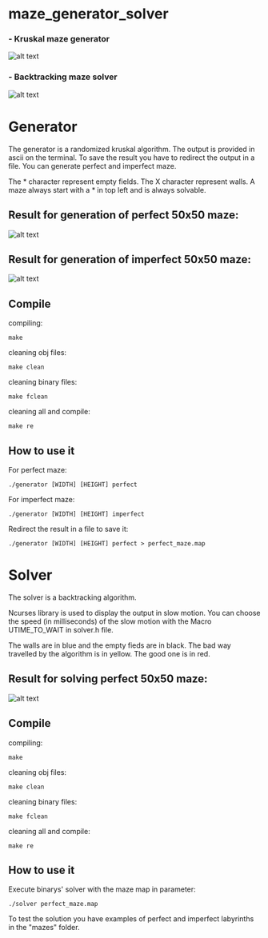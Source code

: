 # maze_generator_solver
### - Kruskal maze generator

![alt text](https://raw.githubusercontent.com/nasrat-v/maze_generator_solver/master/img/create_time_perfect_250x250.png)

### - Backtracking maze solver

![alt text](https://raw.githubusercontent.com/nasrat-v/maze_generator_solver/master/img/solve_time_perfect_250x250.png)

# Generator
The generator is a randomized kruskal algorithm.
The output is provided in ascii on the terminal.
To save the result you have to redirect the output in a file.
You can generate perfect and imperfect maze.

The * character represent empty fields.
The X character represent walls.
A maze always start with a * in top left and is always solvable.

## Result for generation of perfect 50x50 maze:

![alt text](https://raw.githubusercontent.com/nasrat-v/maze_generator_solver/master/img/generation_perfect_50x50.png)

## Result for generation of imperfect 50x50 maze:

![alt text](https://raw.githubusercontent.com/nasrat-v/maze_generator_solver/master/img/generation_imperfect_50x50.png)

## Compile
compiling:
    
    make
    
cleaning obj files:

    make clean
    
cleaning binary files:

    make fclean
    
    
cleaning all and compile:

    make re
    
## How to use it
For perfect maze:
 
    ./generator [WIDTH] [HEIGHT] perfect
    
For imperfect maze:

    ./generator [WIDTH] [HEIGHT] imperfect
    
Redirect the result in a file to save it:

    ./generator [WIDTH] [HEIGHT] perfect > perfect_maze.map
    
# Solver
The solver is a backtracking algorithm.

Ncurses library is used to display the output in slow motion.
You can choose the speed (in milliseconds) of the slow motion with the Macro UTIME_TO_WAIT in solver.h file.

The walls are in blue and the empty fieds are in black.
The bad way travelled by the algorithm is in yellow. The good one is in red.

## Result for solving perfect 50x50 maze:

![alt text](https://raw.githubusercontent.com/nasrat-v/maze_generator_solver/master/img/solve_perfect_50x50.png)

## Compile
compiling:
    
    make
    
cleaning obj files:

    make clean
    
cleaning binary files:

    make fclean
    
    
cleaning all and compile:

    make re
    
## How to use it
Execute binarys' solver with the maze map in parameter:

    ./solver perfect_maze.map

To test the solution you have examples of perfect and imperfect labyrinths in the "mazes" folder.
